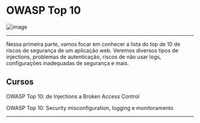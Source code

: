 # OWASP Top 10

![image](https://github.com/AndreCoutinhom/owasp-top-10/assets/91290799/790720e0-b7a6-4482-85d8-45562f84253d)

---

Nessa primeira parte, vamos focar em conhecer a lista do top de 10 de riscos de segurança de um aplicação web. Veremos diversos tipos de injections, problemas de autenticação, riscos de não usar logs, configurações inadequadas de segurança e mais.

## Cursos

OWASP Top 10: de Injections a Broken Access Control

OWASP Top 10: Security misconfiguration, logging e monitoramento

---
